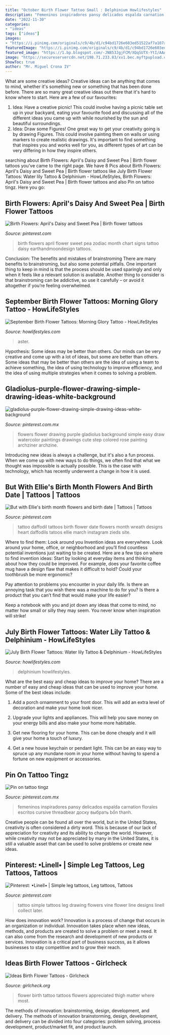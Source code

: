 ```yaml
---
title: "October Birth Flower Tattoo Small : Delphinium Howlifestyles"
description: "Femeninos inspiradores pansy delicados espalda carnation florales escritos cursive threadbear доску выбрать bổn thanh"
date: "2022-11-30"
categories:
- "ideas"
tags: ["ideas"]
images:
- "https://i.pinimg.com/originals/c9/4b/d1/c94bd1726e603ed51522af7a107a4aa5.png"
featuredImage: "https://i.pinimg.com/originals/c9/4b/d1/c94bd1726e603ed51522af7a107a4aa5.png"
featured_image: "https://1.bp.blogspot.com/-JN853JgjFCM/XQqSUTX-YtI/AAAAAAAADEo/hPo_6nTWIW8yKze_vgLubNR3J9GZ6VPjACLcBGAs/s1600/flowers%2Btattoo.jpg"
image: "https://secureservercdn.net/198.71.233.83/xv1.bec.myftpupload.com/wp-content/uploads/2021/07/September-Birth-Flower-Tattoos-2021073101.jpg"
ShowToc: true
author: "Mr. Miguel Crona IV"
---
```



What are some creative ideas?
Creative ideas can be anything that comes to mind, whether it's something new or something that has been done before. There are so many great creative ideas out there that it's hard to know where to start. Here are a few of our favourites: 
1. Idea: Have a creative picnic! This could involve having a picnic table set up in your backyard, eating your favourite food and discussing all of the different ideas you came up with while nourished by the sun and beautiful surroundings. 
2. Idea: Draw some Figures! One great way to get your creativity going is by drawing Figures. This could involve painting them on walls or using markers to create realistic drawings. It's important to find something that inspires you and works well for you, as different types of art can be very differing in how they inspire others. 

	

		
searching about Birth Flowers: April&#039;s Daisy and Sweet Pea | Birth flower tattoos you've came to the right page. We have 8 Pics about Birth Flowers: April&#039;s Daisy and Sweet Pea | Birth flower tattoos like July Birth Flower Tattoos: Water lily Tattoo &amp; Delphinium - HowLifeStyles, Birth Flowers: April&#039;s Daisy and Sweet Pea | Birth flower tattoos and also Pin on tattoo tingz. Here you go:
		
    
## Birth Flowers: April&#039;s Daisy And Sweet Pea | Birth Flower Tattoos

<img loading=lazy src="https://i.pinimg.com/originals/c9/4b/d1/c94bd1726e603ed51522af7a107a4aa5.png" onerror="this.onerror=null;this.src='https://tse1.mm.bing.net/th?id=OIP.FWx7JXvPYc6D-7zXrCm7UgHaQQ&amp;pid=15.1';" alt="Birth Flowers: April&#039;s Daisy and Sweet Pea | Birth flower tattoos">

_Source: pinterest.com_

>birth flowers april flower sweet pea zodiac month chart signs tattoo daisy earthandmoondesign tattoos. 

	

Conclusion: The benefits and mistakes of brainstroming
There are many benefits to brainstroming, but also some potential pitfalls. One important thing to keep in mind is that the process should be used sparingly and only when it feels like a relevant solution is available. Another thing to consider is that brainstroming can be addictive, so use it carefully – or avoid it altogether if you’re feeling overwhelmed.

    
## September Birth Flower Tattoos: Morning Glory Tattoo - HowLifeStyles

<img loading=lazy src="https://secureservercdn.net/198.71.233.83/xv1.bec.myftpupload.com/wp-content/uploads/2021/07/September-Birth-Flower-Tattoos-2021073101.jpg" onerror="this.onerror=null;this.src='https://tse2.mm.bing.net/th?id=OIP.9-8n5ksGpyzKjzlr5CsxcgHaJQ&amp;pid=15.1';" alt="September Birth Flower Tattoos: Morning Glory Tattoo - HowLifeStyles">

_Source: howlifestyles.com_

>aster. 

	

Hypothesis: Some ideas may be better than others.
Our minds can be very creative and come up with a lot of ideas, but some are better than others. Some ideas that may be better than others are the idea of using a team to achieve something, the idea of using technology to improve efficiency, and the idea of using multiple strategies when it comes to solving a problem.

    
## Gladiolus-purple-flower-drawing-simple-drawing-ideas-white-background

<img loading=lazy src="https://i.pinimg.com/736x/be/4e/63/be4e637006ae7c2363d773e0f73eac5b.jpg" onerror="this.onerror=null;this.src='https://tse4.mm.bing.net/th?id=OIP.AkGECF_1cfNnUpObgSr47wHaJ_&amp;pid=15.1';" alt="gladiolus-purple-flower-drawing-simple-drawing-ideas-white-background">

_Source: pinterest.com.mx_

>flowers flower drawing purple gladiolus background simple easy draw watercolor paintings drawings cute step colored rose painting archziner archzine. 

	

Introducing new ideas is always a challenge, but it's also a fun process. When we come up with new ways to do things, we often find that what we thought was impossible is actually possible. This is the case with technology, which has recently underwent a change in how it is used. 

    
## But With Ellie&#039;s Birth Month Flowers And Birth Date | Tattoos | Tattoos

<img loading=lazy src="https://i.pinimg.com/564x/e0/93/48/e09348b8bbdb50a030cd9963da4b1ae6--daffodil-tattoo-ideas-daffodils-tattoo.jpg" onerror="this.onerror=null;this.src='https://tse1.mm.bing.net/th?id=OIP.UxsBhKF4DmiyDCZT2KW5WAHaHa&amp;pid=15.1';" alt="But with Ellie&#039;s birth month flowers and birth date | Tattoos | Tattoos">

_Source: pinterest.com_

>tattoo daffodil tattoos birth flower date flowers month wreath designs heart daffodils tatoos ellie march instagram zieds site. 

	

Where to find them: Look around you
Invention ideas are everywhere. Look around your home, office, or neighborhood and you’ll find countless potential inventions just waiting to be created. Here are a few tips on where to find invention ideas:
Start by looking at everyday items and thinking about how they could be improved. For example, does your favorite coffee mug have a design flaw that makes it difficult to hold? Could your toothbrush be more ergonomic?

Pay attention to problems you encounter in your daily life. Is there an annoying task that you wish there was a machine to do for you? Is there a product that you can’t find that would make your life easier?

Keep a notebook with you and jot down any ideas that come to mind, no matter how small or silly they may seem. You never know when inspiration will strike!

    
## July Birth Flower Tattoos: Water Lily Tattoo &amp; Delphinium - HowLifeStyles

<img loading=lazy src="https://i1.wp.com/howlifestyles.com/wp-content/uploads/2021/07/July-Birth-Flower-Tattoos-2021072803.jpg?w=1080&amp;ssl=1" onerror="this.onerror=null;this.src='https://tse4.mm.bing.net/th?id=OIP.wzKcl0M7ygv8wjmIIeLQYwHaHa&amp;pid=15.1';" alt="July Birth Flower Tattoos: Water lily Tattoo &amp; Delphinium - HowLifeStyles">

_Source: howlifestyles.com_

>delphinium howlifestyles. 

	

What are the best easy and cheap ideas to improve your home?
There are a number of easy and cheap ideas that can be used to improve your home. Some of the best ideas include:
1. Add a porch ornamment to your front door. This will add an extra level of decoration and make your home look nicer.

2. Upgrade your lights and appliances. This will help you save money on your energy bills and also make your home more habitable.

3. Get new flooring for your home. This can be done cheaply and it will give your home a touch of luxury.

4. Get a new house keychain or pendant light. This can be an easy way to spruce up any mundane room in your home without having to spend a fortune on new equipment or accessories.

    
## Pin On Tattoo Tingz

<img loading=lazy src="https://i.pinimg.com/736x/9a/9e/36/9a9e367dee00fa4d6b1410e5ad102929.jpg" onerror="this.onerror=null;this.src='https://tse2.mm.bing.net/th?id=OIP.J7wlPiBmgLGG83PWMl889wHaJJ&amp;pid=15.1';" alt="Pin on tattoo tingz">

_Source: pinterest.com.mx_

>femeninos inspiradores pansy delicados espalda carnation florales escritos cursive threadbear доску выбрать bổn thanh. 

	

Creative people can be found all over the world, but in the United States, creativity is often considered a dirty word. This is because of our lack of appreciation for creativity and its ability to change the world. However, while creativity may not be appreciated by many in the United States, it is still a valuable asset that can be used to solve problems or create new ideas.

    
## Pinterest: •Linell• | Simple Leg Tattoos, Leg Tattoos, Tattoos

<img loading=lazy src="https://i.pinimg.com/originals/1b/4c/aa/1b4caa0e23dc2917c66c8b6e8675f465.jpg" onerror="this.onerror=null;this.src='https://tse3.mm.bing.net/th?id=OIP.0jrNVePMM-7KVNKGXwKWBwHaNL&amp;pid=15.1';" alt="Pinterest: •Linell• | Simple leg tattoos, Leg tattoos, Tattoos">

_Source: pinterest.com_

>tattoo simple tattoos leg drawing flowers vine flower line designs linell collect later. 

	

How does innovation work?
Innovation is a process of change that occurs in an organization or individual. Innovation takes place when new ideas, methods, and products are created to solve a problem or meet a need. It can also come from the research and development of new products or services. Innovation is a critical part of business success, as it allows businesses to stay competitive and to grow their reach.

    
## Ideas Birth Flower Tattoos - Girlcheck

<img loading=lazy src="https://1.bp.blogspot.com/-JN853JgjFCM/XQqSUTX-YtI/AAAAAAAADEo/hPo_6nTWIW8yKze_vgLubNR3J9GZ6VPjACLcBGAs/s1600/flowers%2Btattoo.jpg" onerror="this.onerror=null;this.src='https://tse3.mm.bing.net/th?id=OIP.wcyAlKJgKGaur67hn3CAxQHaJQ&amp;pid=15.1';" alt="Ideas Birth Flower Tattoos - Girlcheck">

_Source: girlcheck.org_

>flower birth tattoo tattoos flowers appreciated thigh matter where most. 

	

The methods of innovation: brainstorming, design, development, and delivery.
The methods of innovation brainstorming, design, development, and delivery can be divided into four categories: problem solving, process development, product/market fit, and product launch.

